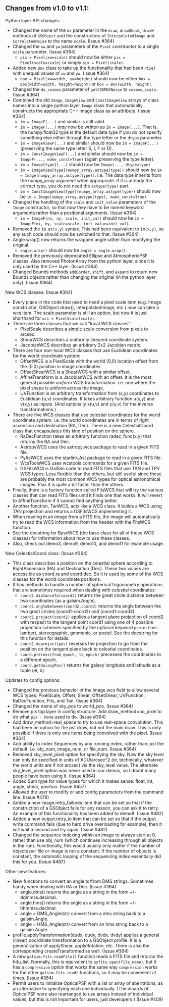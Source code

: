 Changes from v1.0 to v1.1:
--------------------------

Python layer API changes:

* Changed the name of the `dx` parameter in the `draw`, `drawShoot`, `drawK`
  methods of `GSObject` and the constructors of `InterpolatedImage` and
  `CorrelatedNoise` to the name `scale`. (Issue #364)
* Changed the `xw` and `yw` parameters of the `Pixel` constructor to a
  single `scale` parameter. (Issue #364)
  * `pix = Pixel(xw=scale)` should now be either `pix = Pixel(scale=scale)`
    or simply `pix = Pixel(scale)`.
* Added new `Box` class to take up the functionality that had been `Pixel` 
  with unequal values of `xw` and `yw`. (Issue #364)
  * `box = Pixel(xw=width, yw=height)` should now be either
    `box = Box(width=width, height=height)` or `box = Box(width, height)`.
* Changed the `dx_cosmos` parameter of `getCOSMOSNoise` to `cosmos_scale`.
  (Issue #364)
* Combined the old `Image`, `ImageView` and `ConstImageView` arrays of class 
  names into a single python layer `Image` class that automatically constructs
  the appropriate C++ image class as an attribute. (Issue #364)
  * `im = ImageF(...)` and similar is still valid.
  * `im = ImageF(...)` _may_ now be written as `im = Image(...)`.  That is,
    the numpy.float32 type is the default data type if you do not specify
    something else either through the type letter or the `dtype` parameter.
  * `im = ImageViewF(...)` and similar should now be `im = ImageF(...)`
    (preserving the same type letter S, I, F or D).
  * `im = ConstImageViewF(...)` and similar should now be 
    `im = ImageF(..., make_const=True)` (again preserving the type letter).
  * `im = Image[type](...)` should now be `Image(..., dtype=type)`
  * `im = ImageView[type](numpy_array.astype(type))` should now be 
     `im = Image(numpy_array.astype(type))`.  i.e. The data type inherits
     from the numpy_array argument when appropriate.  If it is already
     the correct type, you do not need the `astype(type)` part.
  * `im = ConstImageView[type](numpy_array.astype(type))` should now be 
    `im = Image(numpy_array.astype(type), make_const=True)`
* Changed the handling of the `scale` and `init_value` parameters of the 
  `Image` constructor, so that now they have to be named keyword arguments
  rather than a positional arguments. (Issue #364)
  * `im = ImageF(nx, ny, scale, init_val)` should now be 
    `im = ImageF(nx, ny, scale=scale, init_value=init_val)`.
* Removed the `im.at(x,y)` syntax.  This had been equivalent to `im(x,y)`, 
  so any such code should now be switched to that. (Issue #364)
* Angle.wrap() now returns the wrapped angle rather than modifying the 
  original.
  * `angle.wrap()` should now be `angle = angle.wrap()`.
* Removed the previously deprecated Ellipse and AtmosphericPSF classes.
  Also removed PhotonArray from the python layer, since it is only used
  by the C++ layer. (Issue #364)
* Changed Bounds methods `addBorder`, `shift`, and `expand` to return new
  Bounds objects rather than changing the original (in the python layer 
  only). (Issue #364)


New WCS classes: (Issue #364)

* Every place in the code that used to need a pixel scale item (e.g. Image
  constructor, GSObject.draw(), InterpolatedImage, etc.) now can take a 
  wcs item.  The scale parameter is still an option, but now it is just 
  shorthand for `wcs = PixelScale(scale)`.
* There are three classes that we call "local WCS classes":
  * PixelScale describes a simple scale conversion from pixels to arcsec.
  * ShearWCS describes a uniformly sheared coordinate system.
  * JacobianWCS describes an arbitrary 2x2 Jacobian matrix.
* There are four non-local WCS classes that use Euclidean coordinates for 
  the world coordinate system:
  * OffsetWCS is a PixelScale with the world (0,0) location offset from 
    the (0,0) position in image coordinates.
  * OffsetShearWCS is a ShearWCS with a similar offset.
  * AffineTransform is a JacobianWCS with an offset.  It is the most general
    possible _uniform_ WCS transformation.  i.e. one where the pixel shape
    is uniform across the image.
  * UVFunction is an arbitrary transformation from (x,y) coordinates to
    Euclidean (u,v) coordinates.  It takes arbitrary function u(x,y) and
    v(x,y) as inputs.  (And optionally x(u,v) and y(u,v) for the inverse
    transformations.)
* There are five WCS classes that use celestial coordinates for the world
  coordinate system. i.e. the world coordinates are in terms of right
  ascension and declination (RA, Dec).  There is a new CelestialCoord
  class that encapsulates this kind of position on the sphere.
  * RaDecFunction takes an arbitrary function radec_func(x,y) that returns
    the RA and Dec.
  * AstropyWCS uses the astropy.wcs package to read in a given FITS file.
  * PyAstWCS uses the starlink.Ast package to read in a given FITS file.
  * WcsToolsWCS uses wcstools commands for a given FITS file.
  * GSFitsWCS is GalSim code to read FITS files that use TAN and TPV 
    WCS types.  Less flexible than the others, but still useful since
    these are probably the most common WCS types for optical astronomical
    images.  Plus it is quite a bit faster than the others.
* Finally, there is a factory function called FitsWCS that will try the 
  various classes that can read FITS files until it finds one that works.
  It will revert to AffineTransform if it cannot find anything better.
* Another function, TanWCS, acts like a WCS class.  It builds a WCS using
  TAN projection and returns a GSFitsWCS implementing it.
* When reading in an image from a FITS file, the image will automatically
  try to read the WCS information from the header with the FitsWCS function.
* See the docstring for BaseWCS (the base class for all of these WCS classes)
  for information about how to use these classes.
* Also, check out demo3, demo9, demo10, and demo11 for example usage.


New CelestialCoord class: (Issue #364)

* This class describes a position on the celestial sphere according to 
  RightAscension (RA) and Declination (Dec).  These two values are accessible
  as coord.ra and coord.dec.  So it is used by some of the WCS classes for
  the world coordinate positions.
* It has methods to handle a number of spherical trigonometry operations 
  that are sometimes required when dealing with celestial coordinates:
  * `coord1.diatanceTo(coord2)` returns the great circle distance between two
    coordinates (as a galsim.Angle).
  * `coord1.angleBetween(coord2,coord3)` returns the angle between the two 
    great circles (coord1-coord2) and (coord1-coord3).
  * `coord1.project(coord2)` applies a tangent plane projection of coord2 with 
    respect to the tangent point coord1 using one of 4 possible projection 
    schemes specified by the optional keyword `projection`: lambert, 
    stereographic, gnomonic, or postel.  See the docstring for this function 
    for details.
  * `coord1.deproject(pos)` reverses the projection to go from the position
    on the tangent plane back to celestial coordinates.
  * `coord.precess(from_epoch, to_epoch)` precesses the coordinates to a 
    different epoch.
  * `coord.getGalaxyPos()` returns the galaxy longitude and latitude as
    a tuple (el, b).


Updates to config options:

* Changed the previous behavior of the image.wcs field to allow several WCS
  types: PixelScale, Offset, Shear, OffsetShear, UVFunction, RaDecFunction,
  Fits, and Tan. (Issue #364)
* Changed the name of sky_pos to world_pos. (Issue #364)
* Remove pix top layer in config structure.  Add draw_method=no_pixel to 
  do what `pix : None` used to do. (Issue #364)
* Add draw_method=real_space to try to use real-space convolution.  This
  had been an option for the psf draw, but not the main draw.  This is only
  possible if there is only one items being convolved with the pixel.
  (Issue #364)
* Add ability to index Sequences by any running index, rather than just the 
  default.  i.e. obj_num, image_num, or file_num. (Issue #364)
* Removed sky_level_pixel option for specifying the sky.  Now the sky level 
  can only be specified in units of ADU/arcsec^2 (or, technically, whatever 
  the world units are if not arcsec) via the sky_level value.  The alternate
  sky_level_pixel option was never used in our demos, so I doubt many people 
  have been using it. (Issue #364)
* Added Sum type for value types for which it makes sense: float, int, angle,
  shear, position. (Issue #457)
* Allowed the user to modify or add config parameters from the command line. 
  (Issue #479)
* Added a new image.retry_failures item that can be set so that if the 
  construction of a GSObject fails for any reason, you can ask it to retry.
  An example of this functionality has been added to demo8. (Issue #482)
* Added a new output.retry_io item that can be set so that if the output write 
  command fails (due to hard drive overloading for example), then it will wait 
  a second and try again. (Issue #482)
* Changed the sequence indexing within an image to always start at 0, rather 
  than use obj_num (which continues increasing through all objects in the run).
  Functionally, this would usually only matter if the number of objects per
  file or image is not a constant.  If the number of objects is constant, the 
  automatic looping of the sequencing index essentially did this for you.
  (Issue #487)


Other new features:

* New functions to convert an angle to/from DMS strings.  Sometimes handy
  when dealing with RA or Dec. (Issue #364)
  * angle.dms() returns the angle as a string in the form +/-ddmmss.decimal.
  * angle.hms() returns the angle as a string in the form +/-hhmmss.decimal.
  * angle = DMS_Angle(str) convert from a dms string back to a galsim.Angle.
  * angle = HMS_Angle(str) convert from an hms string back to a galsim.Angle.
* profile.applyTransformation(dudx, dudy, dvdx, dvdy) applies a general 
  (linear) coordinate transformation to a GSObject profile.  It is a 
  generalization of applyShear, applyRotation, etc.  There is also the 
  corresponding createTransformed as well. (Issue #364)
* A new `galsim.fits.readFile()` function reads a FITS file and returns the
  hdu_list.  Normally, this is equivalent to `pyfits.open(file_name)`, but
  it has a `compression` option that works the same way `compression` works
  for the other `galsim.fits.read*` functions, so it may be convenient
  at times. (Issue #364)
* Permit users to initialize OpticalPSF with a list or array of aberrations,
  as an alternative to specifying each one individually.  (The innards of 
  OpticalPSF were also rearranged to use arrays instead of individual values, 
  but this is not important for users, just developers.) (Issue #409)
